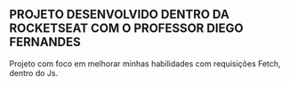 ## PROJETO DESENVOLVIDO DENTRO DA ROCKETSEAT COM O PROFESSOR DIEGO FERNANDES

Projeto com foco em melhorar minhas habilidades com requisições Fetch, dentro do Js.
